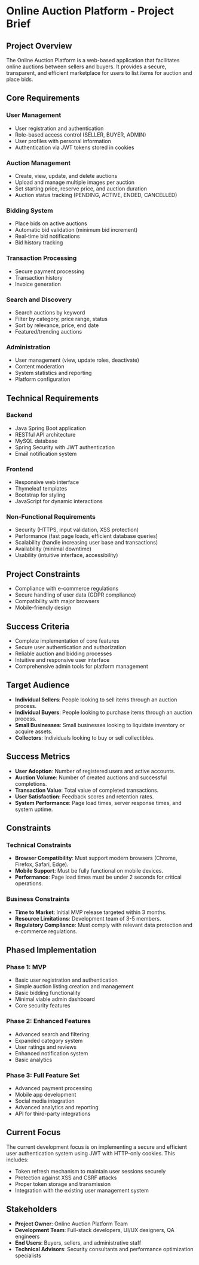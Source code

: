 # Online Auction Platform - Project Brief

## Project Overview

The Online Auction Platform is a web-based application that facilitates online auctions between sellers and buyers. It provides a secure, transparent, and efficient marketplace for users to list items for auction and place bids.

## Core Requirements

### User Management

- User registration and authentication
- Role-based access control (SELLER, BUYER, ADMIN)
- User profiles with personal information
- Authentication via JWT tokens stored in cookies

### Auction Management

- Create, view, update, and delete auctions
- Upload and manage multiple images per auction
- Set starting price, reserve price, and auction duration
- Auction status tracking (PENDING, ACTIVE, ENDED, CANCELLED)

### Bidding System

- Place bids on active auctions
- Automatic bid validation (minimum bid increment)
- Real-time bid notifications
- Bid history tracking

### Transaction Processing

- Secure payment processing
- Transaction history
- Invoice generation

### Search and Discovery

- Search auctions by keyword
- Filter by category, price range, status
- Sort by relevance, price, end date
- Featured/trending auctions

### Administration

- User management (view, update roles, deactivate)
- Content moderation
- System statistics and reporting
- Platform configuration

## Technical Requirements

### Backend

- Java Spring Boot application
- RESTful API architecture
- MySQL database
- Spring Security with JWT authentication
- Email notification system

### Frontend

- Responsive web interface
- Thymeleaf templates
- Bootstrap for styling
- JavaScript for dynamic interactions

### Non-Functional Requirements

- Security (HTTPS, input validation, XSS protection)
- Performance (fast page loads, efficient database queries)
- Scalability (handle increasing user base and transactions)
- Availability (minimal downtime)
- Usability (intuitive interface, accessibility)

## Project Constraints

- Compliance with e-commerce regulations
- Secure handling of user data (GDPR compliance)
- Compatibility with major browsers
- Mobile-friendly design

## Success Criteria

- Complete implementation of core features
- Secure user authentication and authorization
- Reliable auction and bidding processes
- Intuitive and responsive user interface
- Comprehensive admin tools for platform management

## Target Audience

- **Individual Sellers**: People looking to sell items through an auction process.
- **Individual Buyers**: People looking to purchase items through an auction process.
- **Small Businesses**: Small businesses looking to liquidate inventory or acquire assets.
- **Collectors**: Individuals looking to buy or sell collectibles.

## Success Metrics

- **User Adoption**: Number of registered users and active accounts.
- **Auction Volume**: Number of created auctions and successful completions.
- **Transaction Value**: Total value of completed transactions.
- **User Satisfaction**: Feedback scores and retention rates.
- **System Performance**: Page load times, server response times, and system uptime.

## Constraints

### Technical Constraints

- **Browser Compatibility**: Must support modern browsers (Chrome, Firefox, Safari, Edge).
- **Mobile Support**: Must be fully functional on mobile devices.
- **Performance**: Page load times must be under 2 seconds for critical operations.

### Business Constraints

- **Time to Market**: Initial MVP release targeted within 3 months.
- **Resource Limitations**: Development team of 3-5 members.
- **Regulatory Compliance**: Must comply with relevant data protection and e-commerce regulations.

## Phased Implementation

### Phase 1: MVP

- Basic user registration and authentication
- Simple auction listing creation and management
- Basic bidding functionality
- Minimal viable admin dashboard
- Core security features

### Phase 2: Enhanced Features

- Advanced search and filtering
- Expanded category system
- User ratings and reviews
- Enhanced notification system
- Basic analytics

### Phase 3: Full Feature Set

- Advanced payment processing
- Mobile app development
- Social media integration
- Advanced analytics and reporting
- API for third-party integrations

## Current Focus

The current development focus is on implementing a secure and efficient user authentication system using JWT with HTTP-only cookies. This includes:

- Token refresh mechanism to maintain user sessions securely
- Protection against XSS and CSRF attacks
- Proper token storage and transmission
- Integration with the existing user management system

## Stakeholders

- **Project Owner**: Online Auction Platform Team
- **Development Team**: Full-stack developers, UI/UX designers, QA engineers
- **End Users**: Buyers, sellers, and administrative staff
- **Technical Advisors**: Security consultants and performance optimization specialists
